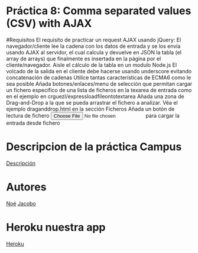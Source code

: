 # Práctica 8: Comma separated values (CSV) with AJAX

#Requisitos
El requisito de practicar un request AJAX usando jQuery: El navegador/cliente lee la cadena con los datos de entrada y se los envía usando AJAX al servidor, el cual calcula y devuelve en JSON la tabla (el array de arrays) que finalmente es insertada en la página por el cliente/navegador.
Aisle el cálculo de la tabla en un modulo Node.js
El volcado de la salida en el cliente debe hacerse usando underscore evitando concatenación de cadenas
Utilice tantas características de ECMA6 como le sea posible
Añada botones/enlaces/menu de selección que permitan cargar un fichero específico de una lista de ficheros en la texarea de entrada como en el ejemplo en crguezl/expressloadfileontotextarea
Añada una zona de Drag-and-Drop a la que se pueda arrastrar el fichero a analizar. Véa el ejemplo draganddrop.html en la sección Ficheros
Añada un botón de lectura de fichero <input type="file" /> para cargar la entrada desde fichero

# Descripcion de la práctica Campus
[Descripción](https://campusvirtual.ull.es/1516/mod/page/view.php?id=189370)

# Autores

[Noé](http://dsi1516.github.io/Practica1)
[Jacobo](http://alu0100836059.github.io/pagina_personal/)

# Heroku nuestra app
[Heroku](https://vast-savannah-90678.herokuapp.com/)
